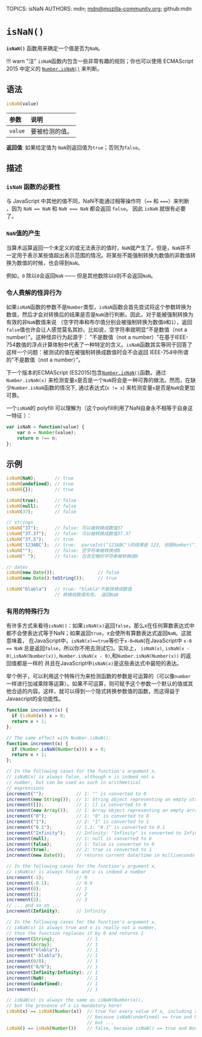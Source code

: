 TOPICS: isNaN
AUTHORS: mdn; mdn@mozilla-community.org; github:mdn

# `isNaN()`

**`isNaN()`** 函数用来确定一个值是否为`NaN`。

!!! warn "注"
    `isNaN`函数内包含一些非常有趣的规则；你也可以使用 ECMAScript 2015 中定义的
    [`Number.isNaN()`](/zh-hans/webfrontend/Number.isNaN) 来判断。

## 语法

```javascript
isNaN(value)
```

| 参数 | 说明 |
| :-- | :-- |
| `value` | 要被检测的值。|

**返回值**: 如果给定值为 `NaN`则返回值为`true`；否则为`false`。

## 描述

### `isNaN` 函数的必要性

与 JavaScript 中其他的值不同，NaN不能通过相等操作符（`==` 和 `===`）来判断 ，因为 `NaN == NaN` 和 `NaN === NaN` 都会返回 `false`。
因此 `isNaN` 就很有必要了。

### `NaN`值的产生

当算术运算返回一个未定义的或无法表示的值时，`NaN`就产生了。但是，`NaN`并不一定用于表示某些值超出表示范围的情况。将某些不能强制转换为数值的非数值转换为数值的时候，也会得到`NaN`。

例如，`0` 除以`0`会返回`NaN` —— 但是其他数除以`0`则不会返回`NaN`。

### 令人费解的怪异行为

如果`isNaN`函数的参数不是`Number`类型，`isNaN`函数会首先尝试将这个参数转换为数值，然后才会对转换后的结果是否是`NaN`进行判断。因此，对于能被强制转换为有效的非`NaN`数值来说
（空字符串和布尔值分别会被强制转换为数值`0`和`1`），返回`false`值也许会让人感觉莫名其妙。比如说，空字符串就明显“不是数值（not a number）”。这种怪异行为起源于：
"不是数值（not a number）"在基于IEEE-754数值的浮点计算体制中代表了一种特定的含义。`isNaN`函数其实等同于回答了这样一个问题：被测试的值在被强制转换成数值时会不会返回
IEEE-754​中所谓的“不是数值（not a number）”。

下一个版本的ECMAScript (ES2015)包含[`Number.isNaN()`](/zh-hans/webfrontend/Number.isNaN)函数。通过`Number.isNaN(x)`
来检测变量`x`是否是一个`NaN`将会是一种可靠的做法。然而，在缺少`Number.isNaN`函数的情况下, 通过表达式(`x != x`) 来检测变量`x`是否是`NaN`会更加可靠。

一个`isNaN`的 polyfill 可以理解为（这个polyfill利用了NaN自身永不相等于自身这一特征 ）：

```javascript
var isNaN = function(value) {
    var n = Number(value);
    return n !== n;
};
```

## 示例

```javascript
isNaN(NaN);       // true
isNaN(undefined); // true
isNaN({});        // true

isNaN(true);      // false
isNaN(null);      // false
isNaN(37);        // false

// strings
isNaN("37");      // false: 可以被转换成数值37
isNaN("37.37");   // false: 可以被转换成数值37.37
isNaN("37,5");    // true
isNaN('123ABC');  // true:  parseInt("123ABC")的结果是 123, 但是Number("123ABC")结果是 NaN
isNaN("");        // false: 空字符串被转换成0
isNaN(" ");       // false: 包含空格的字符串被转换成0

// dates
isNaN(new Date());                // false
isNaN(new Date().toString());     // true

isNaN("blabla")   // true: "blabla"不能转换成数值
                  // 转换成数值失败， 返回NaN
```

### 有用的特殊行为

有许多方式来看待`isNaN()`：如果`isNaN(x)`返回`false`，那么x在任何算数表达式中都不会使表达式等于NaN；如果返回`true`，x会使所有算数表达式返回`NaN`。这就意味着，
在JavaScript中，`isNaN(x)==true`等价于`x-0=NaN`(在JavaScript中 `x-0 == NaN` 总是返回`false`，所以你不用去测试它)。实际上，
`isNaN(x)`, `isNaN(x - 0)`,`isNaN(Number(x))`, `Number.isNaN(x - 0)`,和`Number.isNaN(Number(x))`
的返回值都是一样的 并且在JavaScript中`isNaN(x)`是这些表达式中最短的表达。

举个例子，可以利用这个特殊行为来检测函数的参数是可运算的（可以像`number`一样进行加减乘除等运算）。如果不可运算，则可赋予这个参数一个默认的值或其他合适的内容。这样，就可以得到一个隐式转换参数值的函数，而这得益于Javascript的全功能性。

```javascript
function increment(x) {
  if (isNaN(x)) x = 0;
  return x + 1;
};

// The same effect with Number.isNaN():
function increment(x) {
  if (Number.isNaN(Number(x))) x = 0;
  return x + 1;
};

// In the following cases for the function's argument x,
// isNaN(x) is always false, although x is indeed not a
// number, but can be used as such in arithmetical
// expressions
increment("");            // 1: "" is converted to 0
increment(new String());  // 1: String object representing an empty string is converted to 0
increment([]);            // 1: [] is converted to 0
increment(new Array());   // 1: Array object representing an empty array is converted to 0
increment("0");           // 1: "0" is converted to 0
increment("1");           // 2: "1" is converted to 1
increment("0.1");         // 1.1: "0.1" is converted to 0.1
increment("Infinity");    // Infinity: "Infinity" is converted to Infinity
increment(null);          // 1: null is converted to 0
increment(false);         // 1: false is converted to 0
increment(true);          // 2: true is converted to 1
increment(new Date());    // returns current date/time in milliseconds plus 1

// In the following cases for the function's argument x,
// isNaN(x) is always false and x is indeed a number
increment(-1);            // 0
increment(-0.1);          // 0.9
increment(0);             // 1
increment(1);             // 2
increment(2);             // 3
// ... and so on ...
increment(Infinity);      // Infinity

// In the following cases for the function's argument x,
// isNaN(x) is always true and x is really not a number,
// thus the function replaces it by 0 and returns 1
increment(String);            // 1
increment(Array);             // 1
increment("blabla");          // 1
increment("-blabla");         // 1
increment(0/0);               // 1
increment("0/0");             // 1
increment(Infinity/Infinity); // 1
increment(NaN);               // 1
increment(undefined);         // 1
increment();                  // 1

// isNaN(x) is always the same as isNaN(Number(x)),
// but the presence of x is mandatory here!
isNaN(x) == isNaN(Number(x))  // true for every value of x, including x == undefined,
                              // because isNaN(undefined) == true and Number(undefined) returns NaN,
                              // but ...
isNaN() == isNaN(Number())    // false, because isNaN() == true and Number() == 0
```
